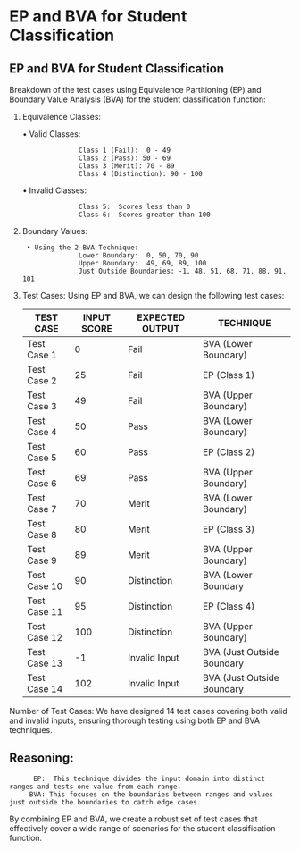 # EP and BVA for Student Classification

## EP and BVA for Student Classification

Breakdown of the test cases using Equivalence Partitioning (EP) and Boundary Value Analysis (BVA) for the student classification function:

1. Equivalence Classes:

    • Valid Classes:
   
                     Class 1 (Fail):  0 - 49
                     Class 2 (Pass): 50 - 69
                     Class 3 (Merit): 70 - 89
                     Class 4 (Distinction): 90 - 100

    • Invalid Classes:
   
                     Class 5:  Scores less than 0 
                     Class 6:  Scores greater than 100

2. Boundary Values:
   
        • Using the 2-BVA Technique:
                     Lower Boundary:  0, 50, 70, 90
                     Upper Boundary:  49, 69, 89, 100
                     Just Outside Boundaries: -1, 48, 51, 68, 71, 88, 91, 101


3. Test Cases:
Using EP and BVA, we can design the following test cases:


    | TEST CASE      | INPUT SCORE    | EXPECTED OUTPUT | TECHNIQUE                  |
    | -------------- | -------------- | --------------- | -------------------------  |
    | Test Case 1    | 0              | Fail            | BVA (Lower Boundary)       |
    | Test Case 2    | 25             | Fail            | EP (Class 1)               |
    | Test Case 3    | 49             | Fail            | BVA (Upper Boundary)       |
    | Test Case 4    | 50             | Pass            | BVA (Lower Boundary)       |
    | Test Case 5    | 60             | Pass            | EP (Class 2)               |
    | Test Case 6    | 69             | Pass            | BVA (Upper Boundary)       |
    | Test Case 7    | 70             | Merit           | BVA (Lower Boundary)       |
    | Test Case 8    | 80             | Merit           | EP (Class 3)               |
    | Test Case 9    | 89             | Merit           | BVA (Upper Boundary)       |
    | Test Case 10   | 90             | Distinction     | BVA (Lower Boundary        |
    | Test Case 11   | 95             | Distinction     | EP (Class 4)               |
    | Test Case 12   | 100            | Distinction     | BVA (Upper Boundary)       |
    | Test Case 13   | -1             | Invalid Input   | BVA (Just Outside Boundary |
    | Test Case 14   | 102            | Invalid Input   | BVA (Just Outside Boundary |



Number of Test Cases: We have designed 14 test cases covering both valid and invalid inputs, ensuring thorough testing using both EP and BVA techniques.

## Reasoning:
          EP:  This technique divides the input domain into distinct ranges and tests one value from each range.
         BVA: This focuses on the boundaries between ranges and values just outside the boundaries to catch edge cases.

By combining EP and BVA, we create a robust set of test cases that effectively cover a wide range of scenarios for the student classification function.
